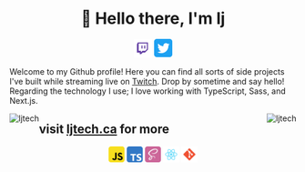 <h1 align="center">👋 Hello there, I'm lj</h1>

<p align="center">
    <a href="https://twitch.tv/ljtechdotca"><img height="32" width="32" src="https://raw.githubusercontent.com/edent/SuperTinyIcons/master/images/svg/twitch.svg" /></a>
    <a href="https://twitter.com/ljtechdotca"><img height="32" width="32" src="https://raw.githubusercontent.com/edent/SuperTinyIcons/master/images/svg/twitter.svg" /></a>
</p>

Welcome to my Github profile! Here you can find all sorts of side projects I've built while streaming live on [Twitch](https://twitch.tv/ljtechdotca). Drop by sometime and say hello! Regarding the technology I use; I love working with TypeScript, Sass, and Next.js.

<p><img align="left" src="https://github-readme-stats.vercel.app/api/top-langs?username=ljtechdotca&show_icons=true&locale=en&layout=compact&theme=gotham&card_width=300" alt="ljtech" /></p>
<p><img align="right" src="https://github-readme-stats.vercel.app/api?username=ljtechdotca&show_icons=true&locale=en&theme=gotham&hide=stars&hide_rank=true" alt="ljtech" /></p>

visit [ljtech.ca](https://ljtech.ca) for more
---
<div align="center">
    <img height="28" width="28" src="https://raw.githubusercontent.com/edent/SuperTinyIcons/master/images/svg/javascript.svg" />
    <img height="28" width="28" src="https://raw.githubusercontent.com/edent/SuperTinyIcons/master/images/svg/typescript.svg" />
    <img height="28" width="28" src="https://raw.githubusercontent.com/edent/SuperTinyIcons/master/images/svg/sass.svg" />
    <img height="28" width="28" src="https://raw.githubusercontent.com/edent/SuperTinyIcons/master/images/svg/react.svg" />
    <img height="28" width="28" src="https://raw.githubusercontent.com/edent/SuperTinyIcons/master/images/svg/git.svg" />
</div>
